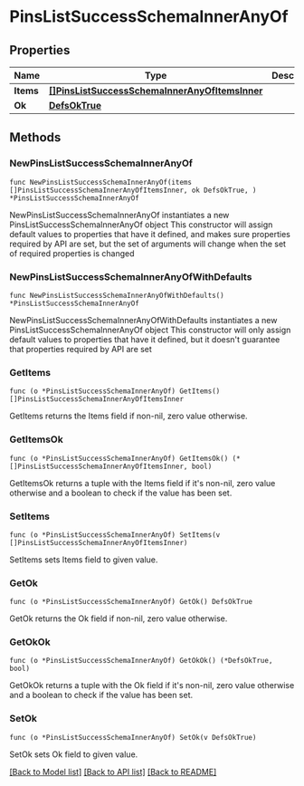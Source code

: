 # PinsListSuccessSchemaInnerAnyOf

## Properties

Name | Type | Description | Notes
------------ | ------------- | ------------- | -------------
**Items** | [**[]PinsListSuccessSchemaInnerAnyOfItemsInner**](PinsListSuccessSchemaInnerAnyOfItemsInner.md) |  | 
**Ok** | [**DefsOkTrue**](DefsOkTrue.md) |  | 

## Methods

### NewPinsListSuccessSchemaInnerAnyOf

`func NewPinsListSuccessSchemaInnerAnyOf(items []PinsListSuccessSchemaInnerAnyOfItemsInner, ok DefsOkTrue, ) *PinsListSuccessSchemaInnerAnyOf`

NewPinsListSuccessSchemaInnerAnyOf instantiates a new PinsListSuccessSchemaInnerAnyOf object
This constructor will assign default values to properties that have it defined,
and makes sure properties required by API are set, but the set of arguments
will change when the set of required properties is changed

### NewPinsListSuccessSchemaInnerAnyOfWithDefaults

`func NewPinsListSuccessSchemaInnerAnyOfWithDefaults() *PinsListSuccessSchemaInnerAnyOf`

NewPinsListSuccessSchemaInnerAnyOfWithDefaults instantiates a new PinsListSuccessSchemaInnerAnyOf object
This constructor will only assign default values to properties that have it defined,
but it doesn't guarantee that properties required by API are set

### GetItems

`func (o *PinsListSuccessSchemaInnerAnyOf) GetItems() []PinsListSuccessSchemaInnerAnyOfItemsInner`

GetItems returns the Items field if non-nil, zero value otherwise.

### GetItemsOk

`func (o *PinsListSuccessSchemaInnerAnyOf) GetItemsOk() (*[]PinsListSuccessSchemaInnerAnyOfItemsInner, bool)`

GetItemsOk returns a tuple with the Items field if it's non-nil, zero value otherwise
and a boolean to check if the value has been set.

### SetItems

`func (o *PinsListSuccessSchemaInnerAnyOf) SetItems(v []PinsListSuccessSchemaInnerAnyOfItemsInner)`

SetItems sets Items field to given value.


### GetOk

`func (o *PinsListSuccessSchemaInnerAnyOf) GetOk() DefsOkTrue`

GetOk returns the Ok field if non-nil, zero value otherwise.

### GetOkOk

`func (o *PinsListSuccessSchemaInnerAnyOf) GetOkOk() (*DefsOkTrue, bool)`

GetOkOk returns a tuple with the Ok field if it's non-nil, zero value otherwise
and a boolean to check if the value has been set.

### SetOk

`func (o *PinsListSuccessSchemaInnerAnyOf) SetOk(v DefsOkTrue)`

SetOk sets Ok field to given value.



[[Back to Model list]](../README.md#documentation-for-models) [[Back to API list]](../README.md#documentation-for-api-endpoints) [[Back to README]](../README.md)


